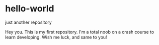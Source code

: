# hello-world
just another repository

Hey you. This is my first repository. I'm a total noob on a crash course to learn developing. Wish me luck, and same to you!
